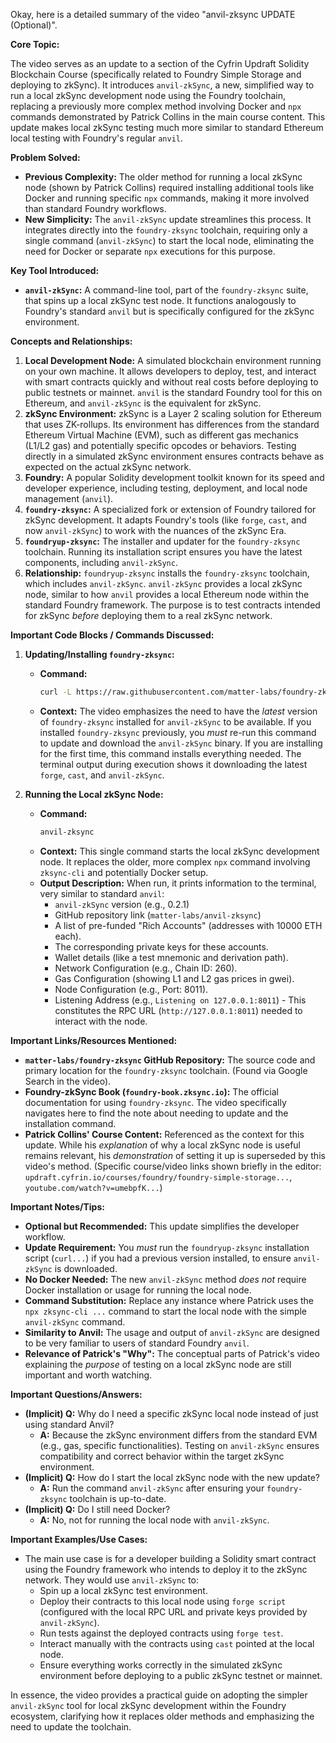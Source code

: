 Okay, here is a detailed summary of the video "anvil-zksync UPDATE (Optional)".

**Core Topic:**

The video serves as an update to a section of the Cyfrin Updraft Solidity Blockchain Course (specifically related to Foundry Simple Storage and deploying to zkSync). It introduces `anvil-zkSync`, a new, simplified way to run a local zkSync development node using the Foundry toolchain, replacing a previously more complex method involving Docker and `npx` commands demonstrated by Patrick Collins in the main course content. This update makes local zkSync testing much more similar to standard Ethereum local testing with Foundry's regular `anvil`.

**Problem Solved:**

*   **Previous Complexity:** The older method for running a local zkSync node (shown by Patrick Collins) required installing additional tools like Docker and running specific `npx` commands, making it more involved than standard Foundry workflows.
*   **New Simplicity:** The `anvil-zkSync` update streamlines this process. It integrates directly into the `foundry-zksync` toolchain, requiring only a single command (`anvil-zkSync`) to start the local node, eliminating the need for Docker or separate `npx` executions for this purpose.

**Key Tool Introduced:**

*   **`anvil-zkSync`:** A command-line tool, part of the `foundry-zksync` suite, that spins up a local zkSync test node. It functions analogously to Foundry's standard `anvil` but is specifically configured for the zkSync environment.

**Concepts and Relationships:**

1.  **Local Development Node:** A simulated blockchain environment running on your own machine. It allows developers to deploy, test, and interact with smart contracts quickly and without real costs before deploying to public testnets or mainnet. `anvil` is the standard Foundry tool for this on Ethereum, and `anvil-zkSync` is the equivalent for zkSync.
2.  **zkSync Environment:** zkSync is a Layer 2 scaling solution for Ethereum that uses ZK-rollups. Its environment has differences from the standard Ethereum Virtual Machine (EVM), such as different gas mechanics (L1/L2 gas) and potentially specific opcodes or behaviors. Testing directly in a simulated zkSync environment ensures contracts behave as expected on the actual zkSync network.
3.  **Foundry:** A popular Solidity development toolkit known for its speed and developer experience, including testing, deployment, and local node management (`anvil`).
4.  **`foundry-zksync`:** A specialized fork or extension of Foundry tailored for zkSync development. It adapts Foundry's tools (like `forge`, `cast`, and now `anvil-zkSync`) to work with the nuances of the zkSync Era.
5.  **`foundryup-zksync`:** The installer and updater for the `foundry-zksync` toolchain. Running its installation script ensures you have the latest components, including `anvil-zkSync`.
6.  **Relationship:** `foundryup-zksync` installs the `foundry-zksync` toolchain, which includes `anvil-zkSync`. `anvil-zkSync` provides a local zkSync node, similar to how `anvil` provides a local Ethereum node within the standard Foundry framework. The purpose is to test contracts intended for zkSync *before* deploying them to a real zkSync network.

**Important Code Blocks / Commands Discussed:**

1.  **Updating/Installing `foundry-zksync`:**
    *   **Command:**
        ```bash
        curl -L https://raw.githubusercontent.com/matter-labs/foundry-zksync/main/install-foundry-zksync | bash
        ```
    *   **Context:** The video emphasizes the need to have the *latest* version of `foundry-zksync` installed for `anvil-zkSync` to be available. If you installed `foundry-zksync` previously, you *must* re-run this command to update and download the `anvil-zkSync` binary. If you are installing for the first time, this command installs everything needed. The terminal output during execution shows it downloading the latest `forge`, `cast`, and `anvil-zkSync`.

2.  **Running the Local zkSync Node:**
    *   **Command:**
        ```bash
        anvil-zksync
        ```
    *   **Context:** This single command starts the local zkSync development node. It replaces the older, more complex `npx` command involving `zksync-cli` and potentially Docker setup.
    *   **Output Description:** When run, it prints information to the terminal, very similar to standard `anvil`:
        *   `anvil-zkSync` version (e.g., 0.2.1)
        *   GitHub repository link (`matter-labs/anvil-zksync`)
        *   A list of pre-funded "Rich Accounts" (addresses with 10000 ETH each).
        *   The corresponding private keys for these accounts.
        *   Wallet details (like a test mnemonic and derivation path).
        *   Network Configuration (e.g., Chain ID: 260).
        *   Gas Configuration (showing L1 and L2 gas prices in gwei).
        *   Node Configuration (e.g., Port: 8011).
        *   Listening Address (e.g., `Listening on 127.0.0.1:8011`) - This constitutes the RPC URL (`http://127.0.0.1:8011`) needed to interact with the node.

**Important Links/Resources Mentioned:**

*   **`matter-labs/foundry-zksync` GitHub Repository:** The source code and primary location for the `foundry-zksync` toolchain. (Found via Google Search in the video).
*   **Foundry-zkSync Book (`foundry-book.zksync.io`):** The official documentation for using `foundry-zksync`. The video specifically navigates here to find the note about needing to update and the installation command.
*   **Patrick Collins' Course Content:** Referenced as the context for this update. While his *explanation* of why a local zkSync node is useful remains relevant, his *demonstration* of setting it up is superseded by this video's method. (Specific course/video links shown briefly in the editor: `updraft.cyfrin.io/courses/foundry/foundry-simple-storage...`, `youtube.com/watch?v=umebpfK...`)

**Important Notes/Tips:**

*   **Optional but Recommended:** This update simplifies the developer workflow.
*   **Update Requirement:** You *must* run the `foundryup-zksync` installation script (`curl...`) if you had a previous version installed, to ensure `anvil-zkSync` is downloaded.
*   **No Docker Needed:** The new `anvil-zkSync` method *does not* require Docker installation or usage for running the local node.
*   **Command Substitution:** Replace any instance where Patrick uses the `npx zksync-cli ...` command to start the local node with the simple `anvil-zkSync` command.
*   **Similarity to Anvil:** The usage and output of `anvil-zkSync` are designed to be very familiar to users of standard Foundry `anvil`.
*   **Relevance of Patrick's "Why":** The conceptual parts of Patrick's video explaining the *purpose* of testing on a local zkSync node are still important and worth watching.

**Important Questions/Answers:**

*   **(Implicit) Q:** Why do I need a specific zkSync local node instead of just using standard Anvil?
    *   **A:** Because the zkSync environment differs from the standard EVM (e.g., gas, specific functionalities). Testing on `anvil-zkSync` ensures compatibility and correct behavior within the target zkSync environment.
*   **(Implicit) Q:** How do I start the local zkSync node with the new update?
    *   **A:** Run the command `anvil-zkSync` after ensuring your `foundry-zksync` toolchain is up-to-date.
*   **(Implicit) Q:** Do I still need Docker?
    *   **A:** No, not for running the local node with `anvil-zkSync`.

**Important Examples/Use Cases:**

*   The main use case is for a developer building a Solidity smart contract using the Foundry framework who intends to deploy it to the zkSync network. They would use `anvil-zkSync` to:
    *   Spin up a local zkSync test environment.
    *   Deploy their contracts to this local node using `forge script` (configured with the local RPC URL and private keys provided by `anvil-zkSync`).
    *   Run tests against the deployed contracts using `forge test`.
    *   Interact manually with the contracts using `cast` pointed at the local node.
    *   Ensure everything works correctly in the simulated zkSync environment before deploying to a public zkSync testnet or mainnet.

In essence, the video provides a practical guide on adopting the simpler `anvil-zkSync` tool for local zkSync development within the Foundry ecosystem, clarifying how it replaces older methods and emphasizing the need to update the toolchain.